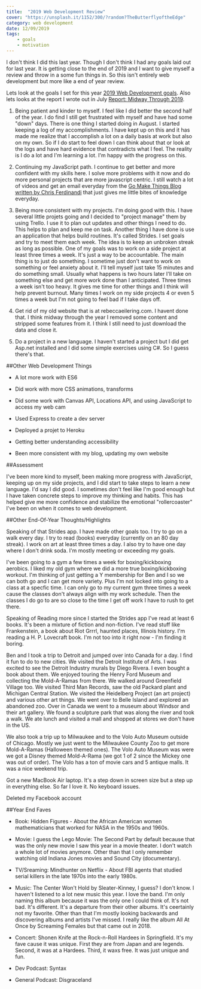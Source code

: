 ```yaml
---
title:  "2019 Web Development Review" 
cover: "https://unsplash.it/1152/300/?random?TheButterflyoftheEdge"
category: web development
date: 12/09/2019
tags: 
    - goals
    - motivation
---
```


I don't think I did this last year. Though I don't think I had any goals laid out for last year. It is getting close to the end of 2019 and I want to give myself a review and throw in a some fun things in. So this isn't entirely web development but more like a end of year review.

Lets look at the goals I set for this year [2019 Web Development goals](/my-dev-blog/2019-web-development-goals).
Also lets looks at the report I wrote out in July [Report: Midway Through 2019](/my-dev-blog/report-midway-through-2019).

1. Being patient and kinder to myself. I feel like I did better the second half of the year. I do find I still get frustrated with myself and have had some "down" days. There is one thing I started doing in August. I started keeping a log of my accomplishments. I have kept up on this and it has made me realize that I accomplish a lot on a daily basis at work but also on my own. So if I do start to feel down I can think about that or look at the logs and have hard evidence that contradicts what I feel. The reality is I do a lot and I'm learning a lot. I'm happy with the progress on this.

2. Continuing my JavaScript path. I continue to get better and more confident with my skills here. I solve more problems with it now and do more personal projects that are more javascript centric. I still watch a lot of videos and get an email everyday from the [Go Make Things Blog written by Chris Ferdinandi](https://gomakethings.com/articles/) that just gives me little bites of knowledge everyday. 

3. Being more consistent with my projects. I'm doing good with this. I have several little projets going and I decided to "project manage" them by using Trello. I use it to plan out updates and other things I need to do. This helps to plan and keep me on task. Another thing I have done is use an application that helps build routines. It's called Strides. I set goals and try to meet them each week. The idea is to keep an unbroken streak as long as possible. One of my goals was to work on a side project at least three times a week. It's just a way to be accountable. The main thing is to just do something. I sometime just don't want to work on something or feel anxiety about it. I'll tell myself just take 15 minutes and do something small. Usually what happens is two hours later I'll take on something else and get more work done than I anticipated. Three times a week isn't too heavy. It gives me time for other things and I think will help prevent burnout. Many times I work on my side projects 4 or even 5 times a week but I'm not going to feel bad if I take days off.

4. Get rid of my old website that is at rebeccaeilering.com. I havent done that. I think midway through the year I removed some content and stripped some features from it. I think I still need to just download the data and close it. 

5. Do a project in a new language. I haven't started a project but I did get Asp.net installed and I did some simple exercises using C#. So I guess there's that. 

##Other Web Development Things

* A lot more work with ES6

* Did work with more CSS animations, transforms

* Did some work with Canvas API, Locations API, and using JavaScript to access my web cam

* Used Express to create a dev server

* Deployed a projet to Heroku

* Getting better understanding accessibility

* Been more consistent with my blog, updating my own website

##Assessment

I've been more kind to myself, been making more progress with JavaScript, keeping up on my side projects, and I did start to take steps to learn a new language. I'd say I did good. I sometimes don't feel like I'm good enough but I have taken concrete steps to improve my thinking and habits. This has helped give me more confidence and stabilize the emotional "rollercoaster" I've been on when it comes to web development.

##Other End-Of-Year Thoughts/Highlights

Speaking of that Strides app. I have made other goals too. I try to go on a walk every day. I try to read (books) everyday (currently on an 80 day streak). I work on art at least three times a day. I also try to have one day where I don't drink soda. I'm mostly meeting or exceeding my goals.

I've been going to a gym a few times a week for boxing/kickboxing aerobics. I liked my old gym where we did a more true boxing/kickboxing workout. I'm thinking of just getting a Y membership for Ben and I so we can both go and I can get more variety. Plus I'm not locked into going to a class at a specfic time. I can only go to my current gym three times a week cause the classes don't always align with my work schedule. Then the classes I do go to are so close to the time I get off work I have to rush to get there. 

Speaking of Reading more since I started the Strides app I've read at least 6 books. It's been a mixture of fiction and non-fiction. I've read stuff like Frankenstein, a book about Riot Grrrl, haunted places, Illinois history. I'm reading a H. P. Lovecraft book. I'm not too into it right now - I'm finding it boring.

Ben and I took a trip to Detroit and jumped over into Canada for a day. I find it fun to do to new cities. We visited the Detroit Institute of Arts. I was excited to see the Detroit Industry murals by Diego Rivera. I even bought a book about them. We enjoyed touring the Henry Ford Museum and collecting the Mold-A-Ramas from there. We walked around Greenfield Village too. We visited Third Man Records, saw the old Packard plant and Michigan Central Station. We visited the Heidelberg Project (an art project) and various other art things. We went over to Belle Island and explored an abandoned zoo. Over in Canada we went to a museum about Windsor and their art gallery. We found a sculpture park that was along the river and took a walk. We ate lunch and visited a mall and shopped at stores we don't have in the US.

We also took a trip up to Milwaukee and to the Volo Auto Museum outside of Chicago. Mostly we just went to the Milwaukee County Zoo to get more Mold-A-Ramas (Halloween themed ones). The Volo Auto Museum was were we got a Disney themed Mold-A-Rama (we got 1 of 2 since the Mickey one was out of order). The Volo has a ton of movie cars and 5 antique malls. It was a nice weekend trip.

Got a new MacBook Air laptop. It's a step down in screen size but a step up in everything else. So far I love it. No keyboard issues.

Deleted my Facebook account

##Year End Faves

* Book: Hidden Figures - About the African American women mathematicians that worked for NASA in the 1950s and 1960s. 

* Movie: I guess the Lego Movie: The Second Part by default because that was the only new movie I saw this year in a movie theater. I don't watch a whole lot of movies anymore. Other than that I only remember watching old Indiana Jones movies and Sound City (documentary).

* TV/Sreaming: Mindhunter on Netflix - About FBI agents that studied serial killers in the late 1970s into the early 1980s.

* Music: The Center Won't Hold by Sleater-Kinney, I guess? I don't know. I haven't listened to a lot new music this year. I love the band. I'm only naming this album because it was the only one I could think of. It's not bad. It's different. It's a departure from their other albums. It's ceertainly not my favorite. Other than that I'm mostly looking backwards and discovering albums and artists I've missed. I really like the album All At Once by Screaming Females but that came out in 2018.

* Concert: Shonen Knife at the Rock-n-Roll Hardees in Springfield. It's my fave cause it was unique. First they are from Japan and are legends. Second, it was at a Hardees. Third, it waxs free. It was just unique and fun.

* Dev Podcast: Syntax

* General Podcast: Disgraceland



